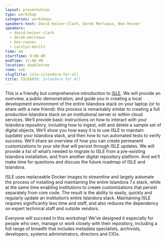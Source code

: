 ```yaml
---
layout: presentation
type: workshop
categories: workshops
speakers-text: David Keiser-Clark, Derek Merleaux, Ben Rosner
speakers:
  - david-keiser-clark
  - derek-merleaux
  - ben-rosner
  - carolyn-moritz
time: am
startTime: 9:00 AM
endTime: 12:00 PM
location: doubletree
room: oak
slugTitle: isle-islandora-for-all
title: ISLE&#58; Islandora for All
---
```


This is a friendly but comprehensive introduction to [ISLE](https://bit.ly/ISLE-INFO). We will provide an overview, a public demonstration, and guide you in creating a local development environment of the entire Islandora stack on your laptop (or to share with a new friend): this process is remarkably similar to creating a full production Islandora stack on an institutional server or within cloud services. We’ll provide basic instructions on how to interact with your Islandora repository, including how to ingest, edit and delete a sample set of digital objects. We’ll show you how easy it is to use ISLE to maintain (update) your Islandora stack, and then how to run automated tests to verify success. We’ll share an overview of how you can create permanent customizations to your site that will persist through ISLE updates. We will provide a list of what’s needed to migrate to ISLE from a pre-existing Islandora installation, and from another digital repository platform. And we’ll make time for questions and discuss the future roadmap of ISLE and Islandora.

ISLE uses replaceable Docker images to streamline and largely automate the process of installing and maintaining the entire Islandora 7.x stack, while at the same time enabling institutions to create customizations that persist separately from core code. The result is the ability to easily, quickly and regularly update an institution’s entire Islandora stack. Maintaining ISLE requires significantly less time and staff, and also reduces the dependency on expert technical staff and outside vendors.

Everyone will succeed in this workshop! We’ve designed it especially for people who own, manage or work closely with their repository, including a full range of breadth that includes metadata specialists, archivists, developers, systems administrators, directors and CIOs.
